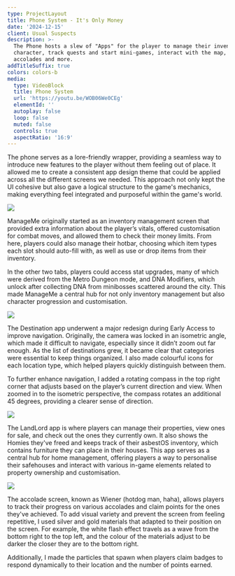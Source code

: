 ```yaml
---
type: ProjectLayout
title: Phone System - It's Only Money
date: '2024-12-15'
client: Usual Suspects
description: >-
  The Phone hosts a slew of "Apps" for the player to manage their inventory and
  character, track quests and start mini-games, interact with the map, track
  accolades and more.
addTitleSuffix: true
colors: colors-b
media:
  type: VideoBlock
  title: Phone System
  url: 'https://youtu.be/WOB06We0CEg'
  elementId: ''
  autoplay: false
  loop: false
  muted: false
  controls: true
  aspectRatio: '16:9'
---
```

The phone serves as a lore-friendly wrapper, providing a seamless way to introduce new features to the player without them feeling out of place. It allowed me to create a consistent app design theme that could be applied across all the different screens we needed. This approach not only kept the UI cohesive but also gave a logical structure to the game's mechanics, making everything feel integrated and purposeful within the game's world.

![](/images/manageme.jpg)

ManageMe originally started as an inventory management screen that provided extra information about the player’s vitals, offered customisation for combat moves, and allowed them to check their money limits. From here, players could also manage their hotbar, choosing which item types each slot should auto-fill with, as well as use or drop items from their inventory.

In the other two tabs, players could access stat upgrades, many of which were derived from the Metro Dungeon mode, and DNA Modifiers, which unlock after collecting DNA from minibosses scattered around the city. This made ManageMe a central hub for not only inventory management but also character progression and customisation.

![](/images/destina.jpg)

The Destination app underwent a major redesign during Early Access to improve navigation. Originally, the camera was locked in an isometric angle, which made it difficult to navigate, especially since it didn’t zoom out far enough. As the list of destinations grew, it became clear that categories were essential to keep things organized. I also made colourful icons for each location type, which helped players quickly distinguish between them.

To further enhance navigation, I added a rotating compass in the top right corner that adjusts based on the player’s current direction and view. When zoomed in to the isometric perspective, the compass rotates an additional 45 degrees, providing a clearer sense of direction.

![](/images/landlord.jpg)

The LandLord app is where players can manage their properties, view ones for sale, and check out the ones they currently own. It also shows the Homies they've freed and keeps track of their asbestOS inventory, which contains furniture they can place in their houses. This app serves as a central hub for home management, offering players a way to personalise their safehouses and interact with various in-game elements related to property ownership and customisation.

![](/images/wiener.jpg)

The accolade screen, known as Wiener (hotdog man, haha), allows players to track their progress on various accolades and claim points for the ones they've achieved. To add visual variety and prevent the screen from feeling repetitive, I used silver and gold materials that adapted to their position on the screen. For example, the white flash effect travels as a wave from the bottom right to the top left, and the colour of the materials adjust to be darker the closer they are to the bottom right.

Additionally, I made the particles that spawn when players claim badges to respond dynamically to their location and the number of points earned.
